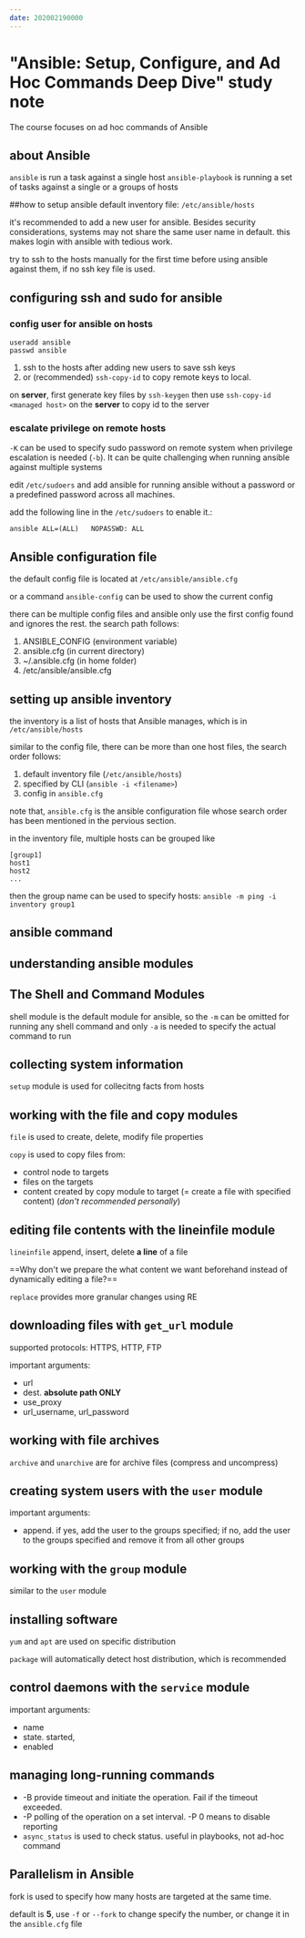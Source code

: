 ```yaml
---
date: 202002190000
---
```

# "Ansible: Setup, Configure, and Ad Hoc Commands Deep Dive" study note 

The course focuses on ad hoc commands of Ansible

## about Ansible
`ansible` is run a task against a single host
`ansible-playbook` is running a set of tasks against a single or a groups of hosts

##how to setup ansible
default inventory file: `/etc/ansible/hosts`

it's recommended to add a new user for ansible. Besides security considerations, systems may not share the same user name in default. this makes login with ansible with tedious work.

try to ssh to the hosts manually for the first time before using ansible against them, if no ssh key file is used.

## configuring ssh and sudo for ansible 

### config user for ansible on hosts
```
useradd ansible
passwd ansible
```

1. ssh to the hosts after adding new users to save ssh keys 
2. or (recommended) `ssh-copy-id` to copy remote keys to local.

on **server**, first generate key files by `ssh-keygen`
then use `ssh-copy-id <managed host>` on the **server** to copy id to the server

### escalate privilege on remote hosts
`-K` can be used to specify sudo password on remote system when privilege escalation is needed (`-b`). It can be quite challenging when running ansible against multiple systems

edit `/etc/sudoers` and add ansible for running ansible without a password or a predefined password across all machines.

add the following line in the `/etc/sudoers` to enable it.:
```
ansible ALL=(ALL)   NOPASSWD: ALL
```

## Ansible configuration file

the default config file is located at `/etc/ansible/ansible.cfg`

or a command `ansible-config` can be used to show the current config

there can be multiple config files and ansible only use the first config found and ignores the rest. the search path follows:
1. ANSIBLE_CONFIG (environment variable)
2. ansible.cfg (in current directory)
3. ~/.ansible.cfg (in home folder)
4. /etc/ansible/ansible.cfg

## setting up ansible inventory

the inventory is a list of hosts that Ansible manages, which is in `/etc/ansible/hosts`

similar to the config file, there can be more than one host files, the search order follows:
1. default inventory file (`/etc/ansible/hosts`)
2. specified by CLI (`ansible -i <filename>`)
3. config in `ansible.cfg`

note that, `ansible.cfg` is the ansible configuration file whose search order has been mentioned in the pervious section.

in the inventory file, multiple hosts can be grouped like
```
[group1]
host1
host2
...
```

then the group name can be used to specify hosts:
`ansible -m ping -i inventory group1`

## ansible command

## understanding ansible modules

## The Shell and Command Modules

shell module is the default module for ansible, so the `-m` can be omitted for running any shell command and only `-a` is needed to specify the actual command to run

## collecting system information

`setup` module is used for collecitng facts from hosts

## working with the file and copy modules

`file` is used to create, delete, modify file properties

`copy` is used to copy files from:

* control node to targets
* files on the targets
* content created by copy module to target (= create a file with specified content) (*don't recommended personally*)

## editing file contents with the lineinfile module 

`lineinfile` append, insert, delete **a line** of a file

==Why don't we prepare the what content we want beforehand instead of dynamically editing a file?==

`replace` provides more granular changes using RE

## downloading files with `get_url` module

supported protocols: HTTPS, HTTP, FTP

important arguments:

* url
* dest. **absolute path ONLY**
* use_proxy
* url_username, url_password

## working with file archives

`archive` and `unarchive` are for archive files (compress and uncompress)

## creating system users with the `user` module

important arguments:

* append. if yes, add the user to the groups specified; if no, add the user to the groups specified and remove it from all other groups

## working with the `group` module

similar to the `user` module

## installing software

`yum` and `apt` are used on specific distribution 

`package` will automatically detect host distribution, which is recommended

## control daemons with the `service` module

important arguments:

* name
* state. started, 
* enabled

## managing long-running commands

* -B provide timeout and initiate the operation. Fail if the timeout exceeded.
* -P polling of the operation on a set interval. -P 0 means to disable reporting
* `async_status` is used to check status. useful in playbooks, not ad-hoc command

## Parallelism in Ansible

fork is used to specify how many hosts are targeted at the same time.

default is **5**, use `-f` or `--fork` to change specify the number, or change it in the `ansible.cfg` file

